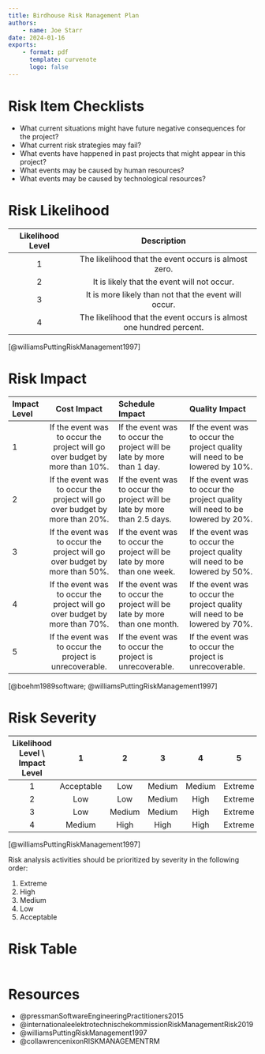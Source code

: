 ```yaml
---
title: Birdhouse Risk Management Plan
authors:
    - name: Joe Starr
date: 2024-01-16
exports:
    - format: pdf
      template: curvenote
      logo: false
---
```


# Risk Item Checklists

-   What current situations might have future negative consequences for the
    project?
-   What current risk strategies may fail?
-   What events have happened in past projects that might appear in this
    project?
-   What events may be caused by human resources?
-   What events may be caused by technological resources?

# Risk Likelihood

| Likelihood Level |                             Description                             |
| :--------------: | :-----------------------------------------------------------------: |
|        1         |        The likelihood that the event occurs is almost zero.         |
|        2         |             It is likely that the event will not occur.             |
|        3         |        It is more likely than not that the event will occur.        |
|        4         | The likelihood that the event occurs is almost one hundred percent. |

[@williamsPuttingRiskManagement1997]

# Risk Impact

| Impact Level |                                 Cost Impact                                 | Schedule Impact                                                            | Quality Impact                                                                |
| :----------- | :-------------------------------------------------------------------------: | :------------------------------------------------------------------------- | :---------------------------------------------------------------------------- |
| 1            | If the event was to occur the project will go over budget by more than 10%. | If the event was to occur the project will be late by more than 1 day.     | If the event was to occur the project quality will need to be lowered by 10%. |
| 2            | If the event was to occur the project will go over budget by more than 20%. | If the event was to occur the project will be late by more than 2.5 days.  | If the event was to occur the project quality will need to be lowered by 20%. |
| 3            | If the event was to occur the project will go over budget by more than 50%. | If the event was to occur the project will be late by more than one week.  | If the event was to occur the project quality will need to be lowered by 50%. |
| 4            | If the event was to occur the project will go over budget by more than 70%. | If the event was to occur the project will be late by more than one month. | If the event was to occur the project quality will need to be lowered by 70%. |
| 5            |           If the event was to occur the project is unrecoverable.           | If the event was to occur the project is unrecoverable.                    | If the event was to occur the project is unrecoverable.                       |

[@boehm1989software; @williamsPuttingRiskManagement1997]

# Risk Severity

| Likelihood Level \ Impact Level |     1      |   2    |   3    |   4    |    5    |
| :-----------------------------: | :--------: | :----: | :----: | :----: | :-----: |
|                1                | Acceptable |  Low   | Medium | Medium | Extreme |
|                2                |    Low     |  Low   | Medium |  High  | Extreme |
|                3                |    Low     | Medium | Medium |  High  | Extreme |
|                4                |   Medium   |  High  |  High  |  High  | Extreme |

[@williamsPuttingRiskManagement1997]

Risk analysis activities should be prioritized by severity in the following
order:

1. Extreme
2. High
3. Medium
4. Low
5. Acceptable

# Risk Table

```{include} sections/risk_table.md

```

# Resources

-   @pressmanSoftwareEngineeringPractitioners2015
-   @internationaleelektrotechnischekommissionRiskManagementRisk2019
-   @williamsPuttingRiskManagement1997
-   @collawrencenixonRISKMANAGEMENTRM
